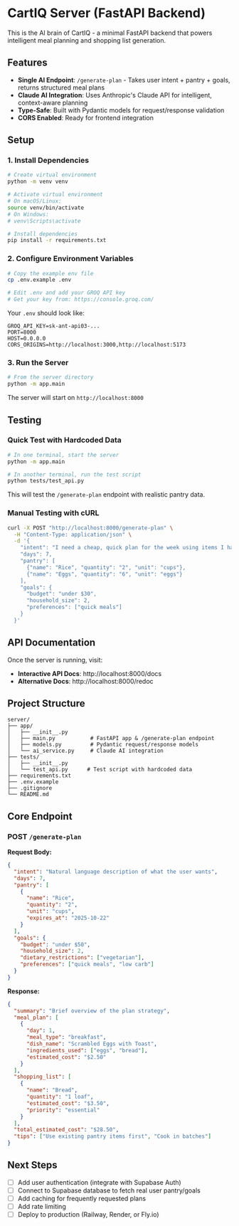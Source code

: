 # CartIQ Server (FastAPI Backend)

This is the AI brain of CartIQ - a minimal FastAPI backend that powers intelligent meal planning and shopping list generation.

## Features

- **Single AI Endpoint**: `/generate-plan` - Takes user intent + pantry + goals, returns structured meal plans
- **Claude AI Integration**: Uses Anthropic's Claude API for intelligent, context-aware planning
- **Type-Safe**: Built with Pydantic models for request/response validation
- **CORS Enabled**: Ready for frontend integration

## Setup

### 1. Install Dependencies

```bash
# Create virtual environment
python -m venv venv

# Activate virtual environment
# On macOS/Linux:
source venv/bin/activate
# On Windows:
# venv\Scripts\activate

# Install dependencies
pip install -r requirements.txt
```

### 2. Configure Environment Variables

```bash
# Copy the example env file
cp .env.example .env

# Edit .env and add your GROQ API key
# Get your key from: https://console.groq.com/
```

Your `.env` should look like:
```
GROQ_API_KEY=sk-ant-api03-...
PORT=8000
HOST=0.0.0.0
CORS_ORIGINS=http://localhost:3000,http://localhost:5173
```

### 3. Run the Server

```bash
# From the server directory
python -m app.main
```

The server will start on `http://localhost:8000`

## Testing

### Quick Test with Hardcoded Data

```bash
# In one terminal, start the server
python -m app.main

# In another terminal, run the test script
python tests/test_api.py
```

This will test the `/generate-plan` endpoint with realistic pantry data.

### Manual Testing with cURL

```bash
curl -X POST "http://localhost:8000/generate-plan" \
  -H "Content-Type: application/json" \
  -d '{
    "intent": "I need a cheap, quick plan for the week using items I have",
    "days": 7,
    "pantry": [
      {"name": "Rice", "quantity": "2", "unit": "cups"},
      {"name": "Eggs", "quantity": "6", "unit": "eggs"}
    ],
    "goals": {
      "budget": "under $30",
      "household_size": 2,
      "preferences": ["quick meals"]
    }
  }'
```

## API Documentation

Once the server is running, visit:
- **Interactive API Docs**: http://localhost:8000/docs
- **Alternative Docs**: http://localhost:8000/redoc

## Project Structure

```
server/
├── app/
│   ├── __init__.py
│   ├── main.py           # FastAPI app & /generate-plan endpoint
│   ├── models.py         # Pydantic request/response models
│   └── ai_service.py     # Claude AI integration
├── tests/
│   ├── __init__.py
│   └── test_api.py      # Test script with hardcoded data
├── requirements.txt
├── .env.example
├── .gitignore
└── README.md
```

## Core Endpoint

### POST `/generate-plan`

**Request Body:**
```json
{
  "intent": "Natural language description of what the user wants",
  "days": 7,
  "pantry": [
    {
      "name": "Rice",
      "quantity": "2",
      "unit": "cups",
      "expires_at": "2025-10-22"
    }
  ],
  "goals": {
    "budget": "under $50",
    "household_size": 2,
    "dietary_restrictions": ["vegetarian"],
    "preferences": ["quick meals", "low carb"]
  }
}
```

**Response:**
```json
{
  "summary": "Brief overview of the plan strategy",
  "meal_plan": [
    {
      "day": 1,
      "meal_type": "breakfast",
      "dish_name": "Scrambled Eggs with Toast",
      "ingredients_used": ["eggs", "bread"],
      "estimated_cost": "$2.50"
    }
  ],
  "shopping_list": [
    {
      "name": "Bread",
      "quantity": "1 loaf",
      "estimated_cost": "$3.50",
      "priority": "essential"
    }
  ],
  "total_estimated_cost": "$28.50",
  "tips": ["Use existing pantry items first", "Cook in batches"]
}
```

## Next Steps

- [ ] Add user authentication (integrate with Supabase Auth)
- [ ] Connect to Supabase database to fetch real user pantry/goals
- [ ] Add caching for frequently requested plans
- [ ] Add rate limiting
- [ ] Deploy to production (Railway, Render, or Fly.io)

